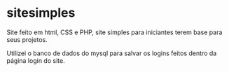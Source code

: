 # sitesimples
Site feito em html, CSS e PHP, site simples para iniciantes terem base para seus projetos.

Utilizei o banco de dados do mysql para salvar os logins feitos dentro da página login do site.
